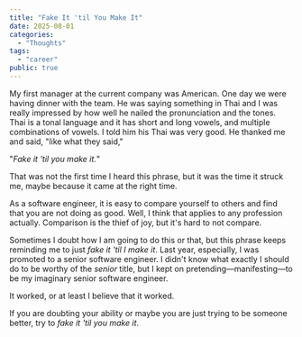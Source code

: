 ```yaml
---
title: "Fake It 'til You Make It"
date: 2025-08-01
categories:
  - "Thoughts"
tags:
  - "career"
public: true
---
```


My first manager at the current company was American. One day we were
having dinner with the team. He was saying something in Thai and I was
really impressed by how well he nailed the pronunciation and the tones.
Thai is a tonal language and it has short and long vowels, and multiple
combinations of vowels. I told him his Thai was very good. He thanked
me and said, "like what they said,"

"*Fake it 'til you make it.*"

That was not the first time I heard this phrase, but it was the time
it struck me, maybe because it came at the right time.

As a software engineer, it is easy to compare yourself to others and
find that you are not doing as good. Well, I think that applies to any
profession actually. Comparison is the thief of joy, but it's hard to
not compare.

Sometimes I doubt how I am going to do this or that, but this phrase
keeps reminding me to just *fake it 'til I make it*. Last year,
especially, I was promoted to a senior software engineer. I didn't
know what exactly I should do to be worthy of the *senior* title, but
I kept on pretending—manifesting—to be my imaginary senior software
engineer.

It worked, or at least I believe that it worked.

If you are doubting your ability or maybe you are just trying to be
someone better, try to *fake it 'til you make it*.
